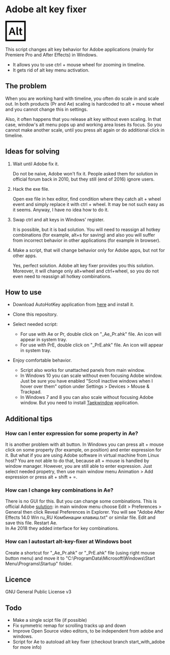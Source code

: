 Adobe alt key fixer
===================
![adobe alt icon](img/adobe-alt-64.png)

This script changes alt key behavior for Adobe applications (mainly for Premiere Pro and After Effects) in Windows.
 - It allows you to use ctrl + mouse wheel for zooming in timeline.
 - It gets rid of alt key menu activation.

## The problem ##
When you are working hard with timeline, you often do scale in and scale out. In both products (Pr and Ae) scaling is hardcoded to alt + mouse wheel and you cannot change this in settings.

Also, it often happens that you release alt key without even scaling. In that case, window's alt menu pops up and working area loses its focus. So you cannot make another scale, until you press alt again or do additional click in timeline.

## Ideas for solving ##
1. Wait until Adobe fix it.

   Do not be naive, Adobe won't fix it. People asked them for solution in official forum back in 2010, but they still (end of 2016) ignore users.
2. Hack the exe file.

   Open exe file in hex editor, find condition where they catch alt + wheel event and simply replace it with ctrl + wheel.
It may be not such easy as it seems. Anyway, I have no idea how to do it.
3. Swap ctrl and alt keys in Windows' register.

   It is possible, but it is bad solution. You will need to reassign all hotkey combinations (for example, alt+s for saving) and also you will suffer from incorrect behavior in other applications (for example in browser).
4. Make a script, that will change behavior only for Adobe apps, but not for other apps.

   Yes, perfect solution. Adobe alt key fixer provides you this solution. Moreover, it will change only alt+wheel and ctrl+wheel, so you do not even need to reassign all hotkey combinations.

## How to use ##
- Download AutoHotKey application from [here](https://www.autohotkey.com/) and install it.
- Clone this repository.
- Select needed script:
  - For use with Ae or Pr, double click on "\_Ae\_Pr.ahk" file. An icon will appear in system tray.
  - For use with PrE, double click on "\_PrE.ahk" file. An icon will appear in system tray.

- Enjoy comfortable behavior.
  * Script also works for unattached panels from main window.
  * In Windows 10 you can scale without even focusing Adobe window. Just be sure you have enabled "Scroll inactive windows when I hover over them" option under Settings > Devices > Mouse & Trackpad.
  * In Windows 7 and 8 you can also scale without focusing Adobe window. But you need to install [Taekwindow](http://taekwindow.net/download.html) application.

## Additional tips ##

### How can I enter expression for some property in Ae? ###
  It is another problem with alt button. In Windows you can press alt + mouse click on some property (for example, on position) and enter expression for it. But what if you are using Adobe software in virtual machine from Linux host? You are not able to do that, because alt + mouse is handled by window manager.
  However, you are still able to enter expression. Just select needed propetry, then use main window menu Animation > Add expression or press alt + shift + =.

### How can I change key combinations in Ae? ###
  There is no GUI for this. But you can change some combinations. This is official Adobe [sulution](https://helpx.adobe.com/after-effects/using/modify-keyboard-shortcuts.html): in main window menu choose Edit > Preferences > General then click Reveal Preferences in Explorer. You will see "Adobe After Effects 14.0 Win ru_RU Комбинации клавиш.txt" or similar file. Edit and save this file. Restart Ae.<br>
  In Ae 2018 they added interface for key combinations.

### How can I autostart alt-key-fixer at Windows boot ###
  Create a shortcut for "\_Ae\_Pr.ahk" or "\_PrE.ahk" file (using right mouse button menu) and move it to "C:\ProgramData\Microsoft\Windows\Start Menu\Programs\Startup" folder.

## Licence ##
GNU General Public License v3

## Todo ##
- Make a single scipt file (if possible)
- Fix symmetric remap for scrolling tracks up and down
- Improve Open Source video editors, to be independent from adobe and windows.
- Script for Ae to autoload alt key fixer (checkout branch start_with_adobe for more info)
